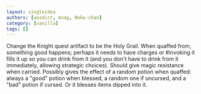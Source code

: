 ```yaml
---
layout: singleidea
authors: [aosdict, Anag, Neko-chan]
category: [vanilla]
tags: []
---
```

Change the Knight quest artifact to be the Holy Grail. When quaffed from, something good happens; perhaps it needs to have charges or #invoking it fills it up so you can drink from it (and you don't have to drink from it immediately, allowing strategic choices). Should give magic resistance when carried. Possibly gives the effect of a random potion when quaffed: always a "good" potion when blessed, a random one if uncursed, and a "bad" potion if cursed. Or it blesses items dipped into it.
